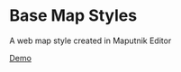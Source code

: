 # Base Map Styles
A web map style created in Maputnik Editor 

[Demo](http://laura-lou.com/webmaps/master/)
